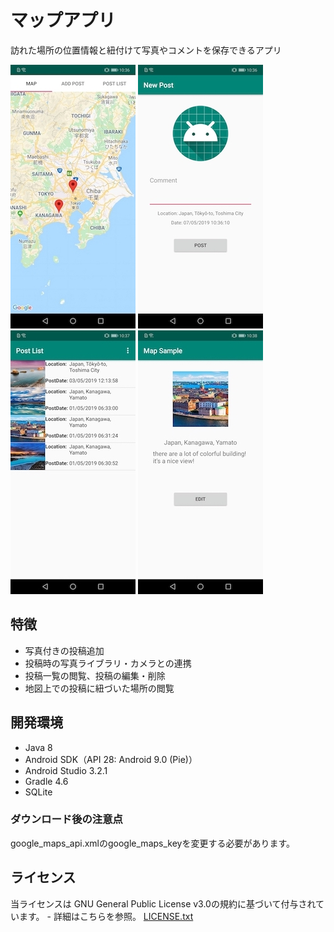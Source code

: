 # マップアプリ
訪れた場所の位置情報と紐付けて写真やコメントを保存できるアプリ

![Image of MapPage](images/MapPage.jpg)
![Image of AddPostPage](images/AddPostPage.jpg)
![Image of PostListPage](images/PostListPage.jpg)
![Image of PostPage](images/PostPage.jpg)

## 特徴
* 写真付きの投稿追加
* 投稿時の写真ライブラリ・カメラとの連携
* 投稿一覧の閲覧、投稿の編集・削除
* 地図上での投稿に紐づいた場所の閲覧

## 開発環境
* Java 8
* Android SDK（API 28: Android 9.0 (Pie)）
* Android Studio 3.2.1
* Gradle 4.6
* SQLite

### ダウンロード後の注意点
google_maps_api.xmlのgoogle_maps_keyを変更する必要があります。

## ライセンス
当ライセンスは GNU General Public License v3.0の規約に基づいて付与されています。 - 詳細はこちらを参照。 [LICENSE.txt](LICENSE.txt)
